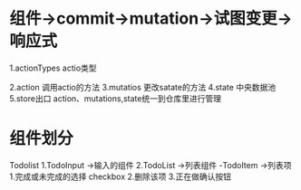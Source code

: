 # 组件->commit->mutation->试图变更->响应式

1.actionTypes   actio类型

2.action    调用actio的方法
3.mutatios   更改satate的方法
4.state   中央数据池
5.store出口  action、mutations,state统一到仓库里进行管理

# 组件划分
Todolist
  1.TodoInput ->输入的组件
  2.TodoList  ->列表组件
    -TodoItem  ->列表项
      1.完成或未完成的选择 checkbox
      2.删除该项
      3.正在做确认按钮